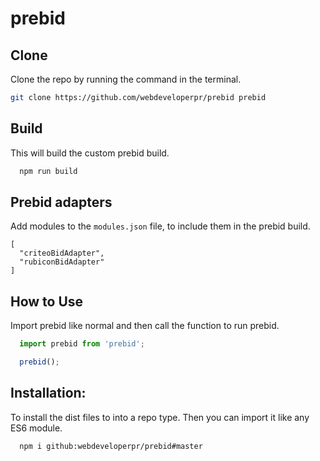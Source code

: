 # prebid

## Clone

Clone the repo by running the command in the terminal.

```bash
git clone https://github.com/webdeveloperpr/prebid prebid
```

## Build

This will build the custom prebid build.

```bash
  npm run build
```


## Prebid adapters

Add modules to the `modules.json` file, to include them in the prebid build.

```
[
  "criteoBidAdapter",
  "rubiconBidAdapter"
]
```

## How to Use

Import prebid like normal and then call the function to
run prebid.


```javascript
  import prebid from 'prebid';

  prebid();
```

## Installation:

To install the dist files to into a repo type. Then you can import it like any ES6 module.

```bash
  npm i github:webdeveloperpr/prebid#master
```

